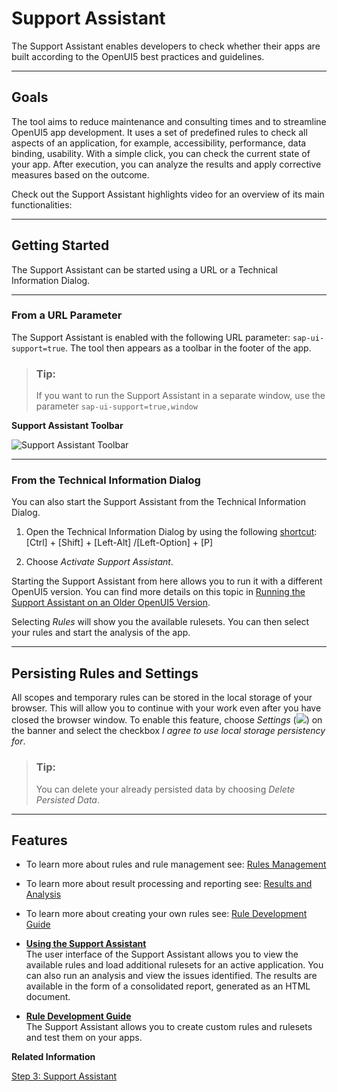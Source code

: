 <!-- loio57ccd7d7103640e3a187ed55e1d2c163 -->

# Support Assistant

The Support Assistant enables developers to check whether their apps are built according to the OpenUI5 best practices and guidelines.

***

## Goals

The tool aims to reduce maintenance and consulting times and to streamline OpenUI5 app development. It uses a set of predefined rules to check all aspects of an application, for example, accessibility, performance, data binding, usability. With a simple click, you can check the current state of your app. After execution, you can analyze the results and apply corrective measures based on the outcome.

Check out the Support Assistant highlights video for an overview of its main functionalities:



***

## Getting Started

The Support Assistant can be started using a URL or a Technical Information Dialog.

***

### From a URL Parameter

The Support Assistant is enabled with the following URL parameter: `sap-ui-support=true`. The tool then appears as a toolbar in the footer of the app.

> ### Tip:  
> If you want to run the Support Assistant in a separate window, use the parameter `sap-ui-support=true,window` 

  
  
**Support Assistant Toolbar**

![](images/loioc9ec61c44d7d45caba4fb3b31a094557_LowRes.png "Support Assistant Toolbar ")

***

### From the Technical Information Dialog

You can also start the Support Assistant from the Technical Information Dialog.

1.  Open the Technical Information Dialog by using the following [shortcut](../02_Read-Me-First/keyboard-shortcuts-for-openui5-tools-154844c.md): [Ctrl\] + [Shift\] + [Left-Alt\] /[Left-Option\] + [P\]  

2.  Choose *Activate Support Assistant*.


Starting the Support Assistant from here allows you to run it with a different OpenUI5 version. You can find more details on this topic in [Running the Support Assistant on an Older OpenUI5 Version](running-the-support-assistant-on-an-older-openui5-version-473201b.md).

Selecting *Rules* will show you the available rulesets. You can then select your rules and start the analysis of the app.

***

<a name="loio57ccd7d7103640e3a187ed55e1d2c163__section_zxz_jh3_rz"/>

## Persisting Rules and Settings

All scopes and temporary rules can be stored in the local storage of your browser. This will allow you to continue with your work even after you have closed the browser window. To enable this feature, choose *Settings* \(![](images/loio24b9cee6f45340778480ea25e80bf0e5_HiRes.png)\) on the banner and select the checkbox *I agree to use local storage persistency for*.

> ### Tip:  
> You can delete your already persisted data by choosing *Delete Persisted Data*.

***

## Features

-   To learn more about rules and rule management see: [Rules Management](rules-management-3fc864a.md)

-   To learn more about result processing and reporting see: [Results and Analysis](results-and-analysis-f09fab1.md)

-   To learn more about creating your own rules see: [Rule Development Guide](rule-development-guide-cd356da.md)


-   **[Using the Support Assistant](using-the-support-assistant-12572ab.md "The user interface of the Support Assistant allows you to view the available rules and
		load additional rulesets for an active application. You can also run an analysis and view
		the issues identified. The results are available in the form of a consolidated report,
		generated as an HTML document.")**  
The user interface of the Support Assistant allows you to view the available rules and load additional rulesets for an active application. You can also run an analysis and view the issues identified. The results are available in the form of a consolidated report, generated as an HTML document.
-   **[Rule Development Guide](rule-development-guide-cd356da.md "The Support Assistant allows you to create custom rules and rulesets and test them on
		your apps.")**  
The Support Assistant allows you to create custom rules and rulesets and test them on your apps.

**Related Information**  


[Step 3: Support Assistant](../03_Get-Started/step-3-support-assistant-35f08e1.md "In this tutorial step, we will have a closer look at Support Assistant. You can use this tool to check whether your app is built according to the best practices with predefined rules.")

